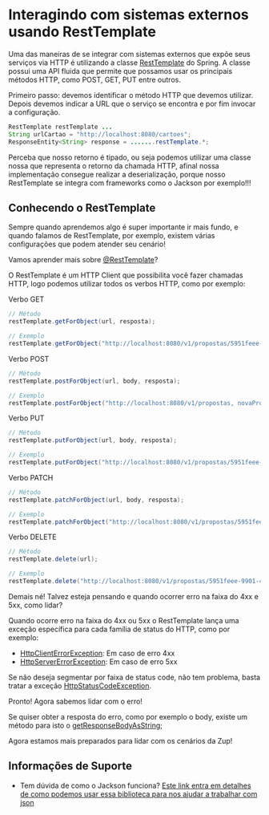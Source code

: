 # Interagindo com sistemas externos usando RestTemplate

Uma das maneiras de se integrar com sistemas externos que expõe seus serviços
via HTTP é utilizando a classe [RestTemplate](https://docs.spring.io/spring-framework/docs/current/javadoc-api/org/springframework/web/client/RestTemplate.html) do Spring. A classe possui uma API fluida
que permite que possamos usar os principais métodos HTTP, como POST, GET, PUT entre outros.

Primeiro passo: devemos identificar o método HTTP que devemos utilizar. Depois devemos indicar a URL
que o serviço se encontra e por fim invocar a configuração.

```java
RestTemplate restTemplate ...
String urlCartao = "http://localhost:8080/cartoes";
ResponseEntity<String> response = .......restTemplate.*;

```
Perceba que nosso retorno é tipado, ou seja podemos utilizar uma classe nossa que representa o retorno
da chamada HTTP, afinal nossa implementação consegue realizar a deserialização, porque nosso RestTemplate se
integra com frameworks como o Jackson por exemplo!!!

## Conhecendo o RestTemplate

Sempre quando aprendemos algo é super importante ir mais fundo, e quando falamos de RestTemplate, por exemplo, existem 
várias configurações que podem atender seu cenário!

Vamos aprender mais sobre [@RestTemplate](https://docs.spring.io/spring-framework/docs/current/javadoc-api/org/springframework/web/client/RestTemplate.html)?

O RestTemplate é um HTTP Client que possibilita você fazer chamadas HTTP, logo podemos utilizar todos os verbos HTTP, 
como por exemplo:

Verbo GET

```java
// Método
restTemplate.getForObject(url, resposta);

// Exemplo
restTemplate.getForObject("http://localhost:8080/v1/propostas/5951feee-9901-4111-83af-38cbe2895ffc, GetProposta.class);
```

Verbo POST

```java
// Método
restTemplate.postForObject(url, body, resposta);

// Exemplo
restTemplate.postForObject("http://localhost:8080/v1/propostas, novaProposta, PostProposta.class);
```

Verbo PUT

```java
// Método
restTemplate.putForObject(url, body, resposta);

// Exemplo
restTemplate.putForObject("http://localhost:8080/v1/propostas/5951feee-9901-4111-83af-38cbe2895ffc, atualizarProposta, PostProposta.class);
```

Verbo PATCH

```java
// Método
restTemplate.patchForObject(url, body, resposta);

// Exemplo
restTemplate.patchForObject("http://localhost:8080/v1/propostas/5951feee-9901-4111-83af-38cbe2895ffc, atualizarProposta, PostProposta.class);
```

Verbo DELETE

```java
// Método
restTemplate.delete(url);

// Exemplo
restTemplate.delete("http://localhost:8080/v1/propostas/5951feee-9901-4111-83af-38cbe2895ffc");
```

Demais né! Talvez esteja pensando e quando ocorrer erro na faixa do 4xx e 5xx, como lidar?

Quando ocorre erro na faixa do 4xx ou 5xx o RestTemplate lança uma exceção específica para cada família de status do HTTP, 
como por exemplo:

- [HttpClientErrorException](https://docs.spring.io/spring-framework/docs/current/javadoc-api/org/springframework/web/client/HttpClientErrorException.html): Em caso de erro 4xx
- [HttpServerErrorException](https://docs.spring.io/spring-framework/docs/current/javadoc-api/org/springframework/web/client/HttpServerErrorException.html): Em caso de erro 5xx

Se não deseja segmentar por faixa de status code, não tem problema, basta tratar a exceção [HttpStatusCodeException](https://docs.spring.io/spring-framework/docs/current/javadoc-api/org/springframework/web/client/HttpStatusCodeException.html).

Pronto! Agora sabemos lidar com o erro!

Se quiser obter a resposta do erro, como por exemplo o body, existe um método para isto o [getResponseBodyAsString](https://docs.spring.io/spring-framework/docs/current/javadoc-api/org/springframework/web/client/RestClientResponseException.html#getResponseBodyAsString--);

Agora estamos mais preparados para lidar com os cenários da Zup!

## Informações de Suporte

- Tem dúvida de como o Jackson funciona? [Este link entra em detalhes de como podemos usar essa biblioteca
para nos ajudar a trabalhar com json](https://github.com/FasterXML/jackson-databind)


